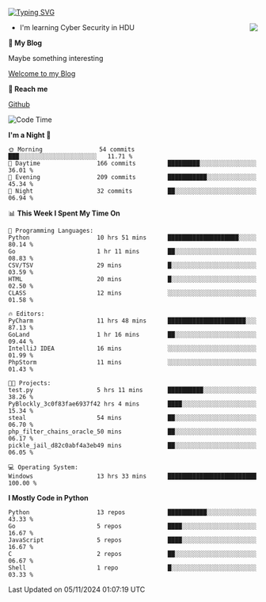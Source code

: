 [![Typing SVG](https://readme-typing-svg.herokuapp.com?font=Fira+Code&pause=1000&random=false&width=450&height=60&lines=Hello+%F0%9F%91%8B%F0%9F%8F%BB;I'm+JBNRZ)](https://git.io/typing-svg)

<a href="#">
  <img align="right" src="https://github-readme-stats.vercel.app/api?username=JBNRZ&show_icons=true&bg_color=15,f2f7fd,E0EAFC" />
</a>

- I'm learning Cyber Security in HDU

 **🌱 My Blog**

Maybe something interesting

[Welcome to my Blog](https://jbnrz.com.cn/)

 **💬 Reach me** 

[Github](https://github.com/JBNRZ)


<!--START_SECTION:waka-->
![Code Time](http://img.shields.io/badge/Code%20Time-731%20hrs%2028%20mins-blue)

**I'm a Night 🦉** 

```text
🌞 Morning                54 commits          ███░░░░░░░░░░░░░░░░░░░░░░   11.71 % 
🌆 Daytime                166 commits         █████████░░░░░░░░░░░░░░░░   36.01 % 
🌃 Evening                209 commits         ███████████░░░░░░░░░░░░░░   45.34 % 
🌙 Night                  32 commits          ██░░░░░░░░░░░░░░░░░░░░░░░   06.94 % 
```


📊 **This Week I Spent My Time On** 

```text
💬 Programming Languages: 
Python                   10 hrs 51 mins      ████████████████████░░░░░   80.14 % 
Go                       1 hr 11 mins        ██░░░░░░░░░░░░░░░░░░░░░░░   08.83 % 
CSV/TSV                  29 mins             █░░░░░░░░░░░░░░░░░░░░░░░░   03.59 % 
HTML                     20 mins             █░░░░░░░░░░░░░░░░░░░░░░░░   02.50 % 
CLASS                    12 mins             ░░░░░░░░░░░░░░░░░░░░░░░░░   01.58 % 

🔥 Editors: 
PyCharm                  11 hrs 48 mins      ██████████████████████░░░   87.13 % 
GoLand                   1 hr 16 mins        ██░░░░░░░░░░░░░░░░░░░░░░░   09.44 % 
IntelliJ IDEA            16 mins             ░░░░░░░░░░░░░░░░░░░░░░░░░   01.99 % 
PhpStorm                 11 mins             ░░░░░░░░░░░░░░░░░░░░░░░░░   01.43 % 

🐱‍💻 Projects: 
test.py                  5 hrs 11 mins       ██████████░░░░░░░░░░░░░░░   38.26 % 
PyBlockly_3c0f83fae6937f42 hrs 4 mins        ████░░░░░░░░░░░░░░░░░░░░░   15.34 % 
steal                    54 mins             ██░░░░░░░░░░░░░░░░░░░░░░░   06.70 % 
php_filter_chains_oracle_50 mins             ██░░░░░░░░░░░░░░░░░░░░░░░   06.17 % 
pickle_jail_d82c0abf4a3eb49 mins             ██░░░░░░░░░░░░░░░░░░░░░░░   06.05 % 

💻 Operating System: 
Windows                  13 hrs 33 mins      █████████████████████████   100.00 % 
```

**I Mostly Code in Python** 

```text
Python                   13 repos            ███████████░░░░░░░░░░░░░░   43.33 % 
Go                       5 repos             ████░░░░░░░░░░░░░░░░░░░░░   16.67 % 
JavaScript               5 repos             ████░░░░░░░░░░░░░░░░░░░░░   16.67 % 
C                        2 repos             ██░░░░░░░░░░░░░░░░░░░░░░░   06.67 % 
Shell                    1 repo              █░░░░░░░░░░░░░░░░░░░░░░░░   03.33 % 
```




 Last Updated on 05/11/2024 01:07:19 UTC
<!--END_SECTION:waka-->
